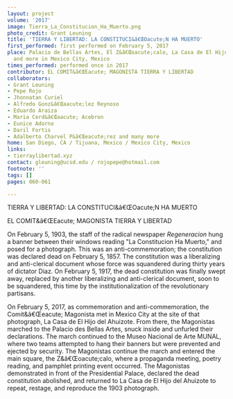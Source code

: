 ```yaml
---
layout: project
volume: '2017'
image: Tierra_La_Constitucion_Ha_Muerto.png
photo_credit: Grant Leuning
title: 'TIERRA Y LIBERTAD: LA CONSTITUCI&â€ŒOacute;N HA MUERTO'
first_performed: first performed on February 5, 2017
place: Palacio de Bellas Artes, El Z&â€Œoacute;calo, La Casa de El Hijo del Ahuizote
  and more in Mexico City, Mexico
times_performed: performed once in 2017
contributor: EL COMIT&â€ŒEacute; MAGONISTA TIERRA Y LIBERTAD
collaborators:
- Grant Leuning
- Pepe Rojo
- Jhonnatan Curiel
- Alfredo Gonz&â€Œaacute;lez Reynoso
- Eduardo Araiza
- Maria Cerd&â€Œaacute; Acebron
- Eunice Adorno
- Daril Fortis
- Adalberto Charvel P&â€Œeacute;rez and many more
home: San Diego, CA / Tijuana, Mexico / Mexico City, Mexico
links:
- tierraylibertad.xyz
contact: gleuning@ucsd.edu / rojopepe@hotmail.com
footnote: ''
tags: []
pages: 060-061

---
```


TIERRA Y LIBERTAD: LA CONSTITUCI&â€ŒOacute;N HA MUERTO

EL COMIT&â€ŒEacute; MAGONISTA TIERRA Y LIBERTAD

On February 5, 1903, the staff of the radical newspaper _Regeneracion_ hung a banner between their windows reading "La Constitucion Ha Muerto," and posed for a photograph. This was an anti-commemoration; the constitution was declared dead on February 5, 1857. The constitution was a liberalizing and anti-clerical document whose force was squandered during thirty years of dictator Diaz. On February 5, 1917, the dead constitution was finally swept away, replaced by another liberalizing and anti-clerical document, soon to be squandered, this time by the institutionalization of the revolutionary partisans.

On February 5, 2017, as commemoration and anti-commemoration, the Comit&â€Œeacute; Magonista met in Mexico City at the site of that photograph, La Casa de El Hijo del Ahuizote. From there, the Magonistas marched to the Palacio des Bellas Artes, snuck inside and unfurled their declarations. The march continued to the Museo Nacional de Arte MUNAL, where two teams attempted to hang their banners but were prevented and ejected by security. The Magonistas continue the march and entered the main square, the Z&â€Œoacute;calo, where a propaganda meeting, poetry reading, and pamphlet printing event occurred. The Magonistas demonstrated in front of the Presidential Palace, declared the dead constitution abolished, and returned to La Casa de El Hijo del Ahuizote to repeat, restage, and reproduce the 1903 photograph.
